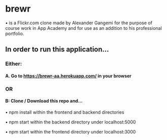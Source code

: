 # brewr

• is a Flickr.com clone made by Alexander Gangemi for the purpose of course work in App Academy and for use as an addition to his professional portfolio.

## In order to run this application...

### Either:

#### A. Go to https://brewr-aa.herokuapp.com/ in your browser 

### OR 

#### B: Clone / Download this repo and...

•  npm install within the frontend and backend directories

•  npm start within the backend directory under localhost:5000

•  npm start within the frontend directory under localhost:3000
